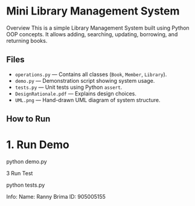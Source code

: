 # Mini Library Management System 

Overview
This is a simple Library Management System built using Python OOP concepts.
It allows adding, searching, updating, borrowing, and returning books.

## Files
- `operations.py` — Contains all classes (`Book`, `Member`, `Library`).
- `demo.py` — Demonstration script showing system usage.
- `tests.py` — Unit tests using Python `assert`.
- `DesignRationale.pdf` — Explains design choices.
- `UML.png` — Hand-drawn UML diagram of system structure.

## How to Run

# 1. Run Demo

python demo.py

3 Run Test

python tests.py


Info: 
Name: Ranny Brima 
ID:   905005155